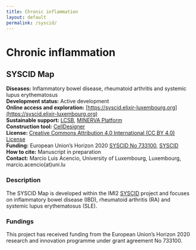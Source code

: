 ```yaml
---
title: Chronic inflammation
layout: default
permalink: /syscid/
---
```


# Chronic inflammation
## SYSCID Map

**Diseases:** Inflammatory bowel disease, rheumatoid arthritis and systemic lupus erythematosus  
**Development status:** Active development  
**Online access and exploration:**  [https://syscid.elixir-luxembourg.org](https://syscid.elixir-luxembourg.org)  
**Sustainable support:** [LCSB](http://wwwen.uni.lu/lcsb), [MINERVA Platform](https://minerva.pages.uni.lu/)  
**Construction tool:** [CellDesigner](https://www.celldesigner.org/)  
**License:** [Creative Commons Attribution 4.0 International (CC BY 4.0) License](https://creativecommons.org/licenses/by/4.0/)  
**Funding:** European Union’s Horizon 2020 [SYSCID No 733100](https://cordis.europa.eu/project/id/733100), [SYSCID](https://syscid.eu/)  
**How to cite:** Manuscript in preparation  
**Contact:** Marcio Luis Acencio, University of Luxembourg, Luxembourg, marcio.acencio(at)uni.lu  

### Description

The SYSCID Map is developed within the IMI2 [SYSCID](https://syscid.eu/) project and focuses on inflammatory bowel disease (IBD), rheumatoid arthritis (RA) and systemic lupus erythematosus (SLE).

### Fundings

This project has received funding from the European Union’s Horizon 2020 research and innovation programme under grant agreement No 733100.


